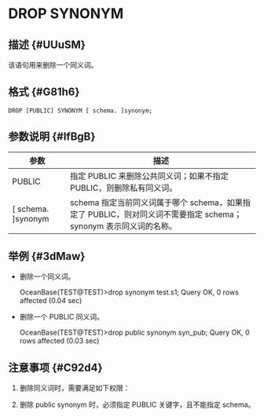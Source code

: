 DROP SYNONYM 
=================================



描述 {#UUuSM}
-----------

该语句用来删除一个同义词。

格式 {#G81h6}
-----------

    DROP [PUBLIC] SYNONYM [ schema. ]synonym;



参数说明 {#IfBgB}
-------------



|          参数          |                                     描述                                     |
|----------------------|----------------------------------------------------------------------------|
| PUBLIC               | 指定 PUBLIC 来删除公共同义词；如果不指定 PUBLIC，则删除私有同义词。                                  |
| \[ schema. \]synonym | schema 指定当前同义词属于哪个 schema，如果指定了 PUBLIC，则对同义词不需要指定 schema；synonym 表示同义词的名称。 |



举例 {#3dMaw}
-----------

* 删除一个同义词。

  




    OceanBase(TEST@TEST)>drop synonym test.s1;
    Query OK, 0 rows affected (0.04 sec)



* 删除一个 PUBLIC 同义词。

  




    OceanBase(TEST@TEST)>drop public synonym syn_pub;
    Query OK, 0 rows affected (0.03 sec)



注意事项 {#C92d4}
-------------

1. 删除同义词时，需要满足如下权限：

   






<!-- -->



<!-- -->



2. 删除 public synonym 时，必须指定 PUBLIC 关键字，且不能指定 schema。

   



